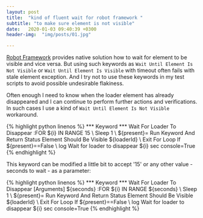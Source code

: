 ```yaml
---
layout: post
title:  "kind of fluent wait for robot framework "
subtitle: "to make sure element is not visible"
date:   2020-01-03 09:40:39 +0300
header-img:  "img/posts/01.jpg"

---
```


[Robot Framework][rf] provides native solution how to wait for element to be visible and vice versa. But using such keywords as
```Wait Until Element Is Not Visible``` or  ```Wait Until Element Is Visible``` with timeout often fails with stale element exception.
    And I try not to use these keywords in my test scripts to avoid possible undesirable flakiness.



Often enough I need to know when the loader element has already disappeared and I can continue to perform further actions and verifications.
    In such cases I use a kind of ```Wait Until Element Is Not Visible``` workaround.

{% highlight python linenos %}
        *** Keyword ***
        Wait For Loader To Disappear
        :FOR    ${i}    IN RANGE    15
        \    Sleep  1
        \    ${present}=  Run Keyword And Return Status    Element Should Be Visible    ${loaderId}
        \    Exit For Loop If    ${present}==False
        \    log  Wait for loader to disappear ${i} sec     console=True
 {% endhighlight %}


This keyword can be modified a little bit to accept '15' or any other value - seconds to wait - as a parameter:

{% highlight python linenos %}
        *** Keyword ***
        Wait For Loader To Disappear
        [Arguments]    ${seconds}
        :FOR    ${i}    IN RANGE    ${seconds}
        \    Sleep  1
        \    ${present}=  Run Keyword And Return Status    Element Should Be Visible    ${loaderId}
        \    Exit For Loop If    ${present}==False
        \    log  Wait for loader to disappear ${i} sec     console=True
 {% endhighlight %}
 
[rf]: https://robotframework.org/
